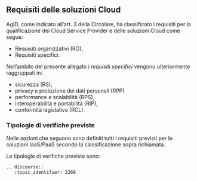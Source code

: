## Requisiti delle soluzioni Cloud

AgID, come indicato all’art. 3 della Circolare, ha classificato i requisiti per
la qualificazione dei Cloud Service Provider e delle soluzioni Cloud come
segue:

* Requisiti organizzativi (RO),
* Requisiti specifici.

Nell’ambito del presente allegato i *requisiti specifici* vengono ulteriormente
raggruppati in:

* sicurezza (RS), 
* privacy e protezione dei dati personali (RPP)
* performance e scalabilità (RPS), 
* interoperabilità e portabilità (RIP), 
* conformità legislativa  (RCL).

### Tipologie di verifiche previste

Nelle sezioni che seguono sono definiti tutti i requisiti previsti per le
soluzioni IaaS/PaaS secondo la classificazione sopra richiamata. 

Le tipologie di verifiche previste sono:


```eval_rst
.. discourse::
   :topic_identifier: 2269
```
